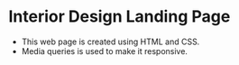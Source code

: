 # Interior Design Landing Page

- This web page is created using HTML and CSS.
- Media queries is used to make it responsive.

